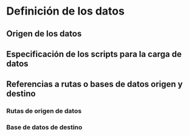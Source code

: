 # Definición de los datos

## Origen de los datos



## Especificación de los scripts para la carga de datos



## Referencias a rutas o bases de datos origen y destino



### Rutas de origen de datos


### Base de datos de destino


